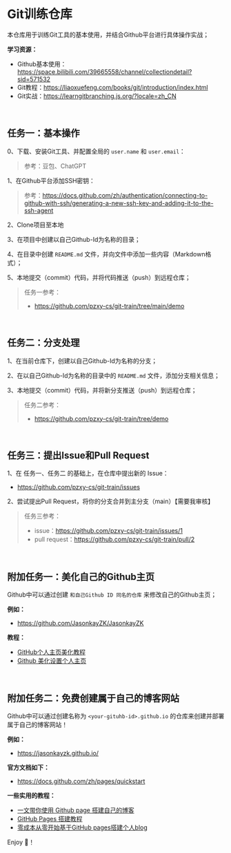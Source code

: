 # Git训练仓库

本仓库用于训练Git工具的基本使用，并结合Github平台进行具体操作实战；

**学习资源：**

- Github基本使用：https://space.bilibili.com/39665558/channel/collectiondetail?sid=571532
- Git教程：https://liaoxuefeng.com/books/git/introduction/index.html
- Git实战：https://learngitbranching.js.org/?locale=zh_CN


<br/>


## 任务一：基本操作

0、下载、安装Git工具、并配置全局的 `user.name` 和 `user.email`：

> 参考：豆包、ChatGPT


1、在Github平台添加SSH密钥：

> 参考：https://docs.github.com/zh/authentication/connecting-to-github-with-ssh/generating-a-new-ssh-key-and-adding-it-to-the-ssh-agent


2、Clone项目至本地

3、在项目中创建以自己Github-Id为名称的目录；

4、在目录中创建 `README.md` 文件，并向文件中添加一些内容（Markdown格式）；

5、本地提交（commit）代码，并将代码推送（push）到远程仓库；

>
> 任务一参考：
>  - https://github.com/pzxy-cs/git-train/tree/main/demo
>

<br/>


## 任务二：分支处理

1、在当前仓库下，创建以自己Github-Id为名称的分支；

2、在以自己Github-Id为名称的目录中的 `README.md` 文件，添加分支相关信息；

3、本地提交（commit）代码，并将新分支推送（push）到远程仓库；

>
> 任务二参考：
>  - https://github.com/pzxy-cs/git-train/tree/demo
> 


<br/>

## 任务三：提出Issue和Pull Request

1、在 任务一、任务二 的基础上，在仓库中提出新的 Issue：

- https://github.com/pzxy-cs/git-train/issues

2、尝试提出Pull Request，将你的分支合并到主分支（main）【需要我审核】

>
> 任务三参考：
>  - issue：https://github.com/pzxy-cs/git-train/issues/1
>  - pull request：https://github.com/pzxy-cs/git-train/pull/2
> 


<br/>

## 附加任务一：美化自己的Github主页

Github中可以通过创建 `和自己Github ID 同名的仓库` 来修改自己的Github主页；

**例如：**

- https://github.com/JasonkayZK/JasonkayZK

**教程：**

- [GitHub个人主页美化教程](https://www.peterjxl.com/Git/GitHub-Profile-Beautify/)
- [Github 美化设置个人主页](https://www.cnblogs.com/Cl0ud/p/13764921.html)


<br/>


## 附加任务二：免费创建属于自己的博客网站

Github中可以通过创建名称为 `<your-gituhb-id>.github.io` 的仓库来创建并部署属于自己的博客网站！

**例如：**

- https://jasonkayzk.github.io/

**官方文档如下：**

- https://docs.github.com/zh/pages/quickstart

**一些实用的教程：**

- [一文带你使用 Github page 搭建自己的博客](https://juejin.cn/post/7291421672708128768)
- [GitHub Pages 搭建教程](https://sspai.com/post/54608)
- [零成本从零开始基于GitHub pages搭建个人blog](https://nitchcloche.com/2024/01/27/%E5%AD%A6%E4%B9%A0%E7%AC%94%E8%AE%B0/blog%E6%95%99%E5%AD%A6/github%20blog/)


Enjoy 🎉！
